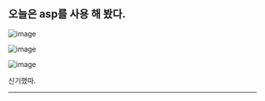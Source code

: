 ## 오늘은 asp를 사용 해 봤다.
![image](https://github.com/user-attachments/assets/9bf6fa54-92ea-4d48-b360-ff832d0efeb2)



![image](https://github.com/user-attachments/assets/3302dbda-8357-4583-8ef5-915d28eea0de)




![image](https://github.com/user-attachments/assets/a69d9333-f52f-4485-9cc0-a45feb8db5b2)




신기했따.
***
